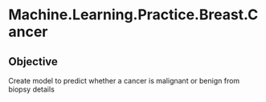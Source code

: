 # Machine.Learning.Practice.Breast.Cancer

## Objective
Create model to predict whether a cancer is malignant or benign from biopsy details
